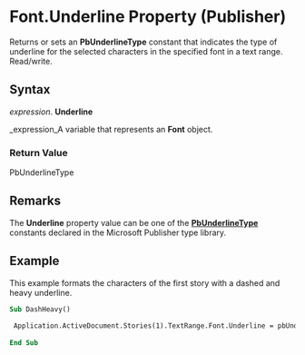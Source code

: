 
# Font.Underline Property (Publisher)

Returns or sets an  **PbUnderlineType** constant that indicates the type of underline for the selected characters in the specified font in a text range. Read/write.


## Syntax

 _expression_. **Underline**

 _expression_A variable that represents an  **Font** object.


### Return Value

PbUnderlineType


## Remarks

The  **Underline** property value can be one of the **[PbUnderlineType](61977d15-c7f3-f496-bc37-91eba9d9f6e7.md)** constants declared in the Microsoft Publisher type library.


## Example

This example formats the characters of the first story with a dashed and heavy underline.


```vb
Sub DashHeavy() 
 
 Application.ActiveDocument.Stories(1).TextRange.Font.Underline = pbUnderlineDashHeavy 
 
End Sub 

```

